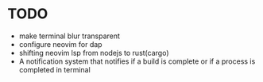 # TODO
- make terminal blur transparent
- configure neovim for dap
- shifting neovim lsp from nodejs to rust(cargo)
- A notification system that notifies if a build is complete or if a process is completed in terminal
